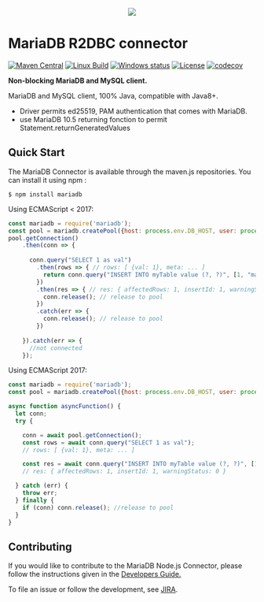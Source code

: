 <p align="center">
  <a href="http://mariadb.com/">
    <img src="https://mariadb.com/kb/static/images/logo-2018-black.png">
  </a>
</p>

# MariaDB R2DBC connector

[![Maven Central][maven-image]][maven-url]
[![Linux Build][travis-image]][travis-url]
[![Windows status][appveyor-image]][appveyor-url]
[![License][license-image]][license-url]
[![codecov][codecov-image]][codecov-url]

**Non-blocking MariaDB and MySQL client.**

MariaDB and MySQL client, 100% Java, compatible with Java8+.
- Driver permits ed25519, PAM authentication that comes with MariaDB.
- use MariaDB 10.5 returning fonction to permit Statement.returnGeneratedValues 

## Quick Start

The MariaDB Connector is available through the maven.js repositories.  You can install it using npm :

```
$ npm install mariadb
```

Using ECMAScript < 2017:

```js
const mariadb = require('mariadb');
const pool = mariadb.createPool({host: process.env.DB_HOST, user: process.env.DB_USER, connectionLimit: 5});
pool.getConnection()
    .then(conn => {
    
      conn.query("SELECT 1 as val")
        .then(rows => { // rows: [ {val: 1}, meta: ... ]
          return conn.query("INSERT INTO myTable value (?, ?)", [1, "mariadb"]);
        })
        .then(res => { // res: { affectedRows: 1, insertId: 1, warningStatus: 0 }
          conn.release(); // release to pool
        })
        .catch(err => {
          conn.release(); // release to pool
        })
        
    }).catch(err => {
      //not connected
    });
```

Using ECMAScript 2017:

```js
const mariadb = require('mariadb');
const pool = mariadb.createPool({host: process.env.DB_HOST, user: process.env.DB_USER, connectionLimit: 5});

async function asyncFunction() {
  let conn;
  try {

	conn = await pool.getConnection();
	const rows = await conn.query("SELECT 1 as val");
	// rows: [ {val: 1}, meta: ... ]

	const res = await conn.query("INSERT INTO myTable value (?, ?)", [1, "mariadb"]);
	// res: { affectedRows: 1, insertId: 1, warningStatus: 0 }

  } catch (err) {
	throw err;
  } finally {
	if (conn) conn.release(); //release to pool
  }
}
```

## Contributing 

If you would like to contribute to the MariaDB Node.js Connector, please follow the instructions given in the [Developers Guide.](/documentation/developers-guide.md)

To file an issue or follow the development, see [JIRA](https://jira.mariadb.org/projects/CONJS/issues/).


[travis-image]:https://travis-ci.org/mariadb-corporation/mariadb-connector-nodejs.svg?branch=master
[travis-url]:https://travis-ci.org/mariadb-corporation/mariadb-connector-nodejs
[maven-image]:https://maven-badges.herokuapp.com/maven-central/org.mariadb/r2dbc-mariadb/badge.svg
[maven-url]:https://maven-badges.herokuapp.com/maven-central/org.mariadb/r2dbc-mariadb
[appveyor-image]:https://ci.appveyor.com/api/projects/status/558kpv0j1r545pgq/branch/master?svg=true
[appveyor-url]:https://ci.appveyor.com/project/rusher/mariadb-connector-nodejs-w8k25
[license-image]:https://img.shields.io/badge/License-Apache%202.0-blue.svg
[license-url]:https://opensource.org/licenses/Apache-2.0
[codecov-image]:https://codecov.io/gh/mariadb-corporation/mariadb-connector-nodejs/branch/master/graph/badge.svg
[codecov-url]:https://codecov.io/gh/mariadb-corporation/mariadb-connector-nodejs